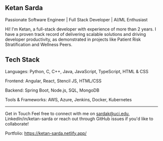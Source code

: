 
Ketan Sarda
-----------------------------------------------------------------------------
Passionate Software Engineer | Full Stack Developer | AI/ML Enthusiast

Hi! I'm Ketan, a full-stack developer with experience of more than 2 years.
I have a proven track record of delivering scalable solutions and driving developer productivity, as demonstrated in projects like Patient Risk Stratification and Wellness Peers.


Tech Stack
---------------------------------------------------------------
Languages: Python, C, C++, Java, JavaScript, TypeScript, HTML & CSS

Frontend: Angular, React, Stencil JS, HTML/CSS

Backend: Spring Boot, Node.js, SQL, MongoDB

Tools & Frameworks: AWS, Azure, Jenkins, Docker, Kubernetes

-----------------------------------------------------------------------------
Get in Touch
Feel free to connect with me on sardak@uci.edu, LinkedIn/in/ketan-sarda or reach out through GitHub issues if you'd like to collaborate!

Portfolio: https://ketan-sarda.netlify.app/
